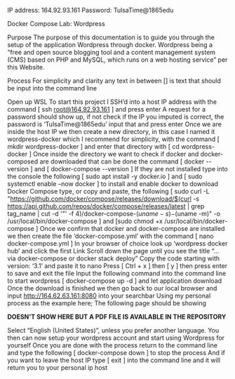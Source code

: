 IP address: 164.92.93.161
Password: TulsaTime@1865edu

Docker Compose Lab: Wordpress

Purpose
	The purpose of this documentation is to guide you through the setup of the application Wordpress through docker. Wordpress being a “free and open source blogging tool and a content management system (CMS) based on PHP and MySQL, which runs on a web hosting service” per this Website. 

Process
For simplicity and clarity any text in between [] is text that should be input into the command line

Open up WSL
To start this project I SSH’d into a host IP address with the command [ ssh root@164.92.93.161 ] and press enter
A request for a password should show up, if not check if the IP you imputed is correct, the password is ‘TulsaTime@1865edu’ input that and press enter
Once we are inside the host IP we then create a new directory, in this case I named it wordpress-docker which I recommend for simplicity, with the command [ mkdir wordpress-docker ] and enter that directory with [ cd wordpress-docker ]
Once inside the directory we want to check if docker and docker-composed are downloaded that can be done the command [ docker -- version ] and [ docker-compose --version ] 
If they are not installed type into the console the following [ sudo apt install -y docker.io ] and [ sudo systemctl enable –now docker ] to install and enable docker to download Docker Compose type, or copy and paste, the following 
[ sudo curl -L "https://github.com/docker/compose/releases/download/$(curl -s https://api.github.com/repos/docker/compose/releases/latest | grep tag_name | cut -d '"' -f 4)/docker-compose-$(uname -s)-$(uname -m)" -o /usr/local/bin/docker-compose ] and [sudo chmod +x /usr/local/bin/docker-compose ]
Once we confirm that docker and docker-compose are installed we then create the file ‘docker-compose.yml’ with the command [ nano docker-compose.yml ] 
In your browser of choice look up ‘wordpress docker hub’ and click the first Link
Scroll down the page until you see the title “... via docker-compose⁠ or docker stack deploy⁠”
Copy the code starting with version: ‘3.1’ and paste it to nano
Press [ Ctrl + x ] then [ y ] then press enter to save and exit the file
Input the following command into the command line to start wordpress [ docker-compose up -d ] and let application download
Once the download is finished we then go back to our local browser and input http://164.62.63.161:8080 into your searchbar
Using my personal process as the example here; The following page should be showing

**DOESN'T SHOW HERE BUT A PDF FILE IS AVAILABLE IN THE REPOSITORY**

Select “English (United States)”, unless you prefer another language.
You then can now setup your wordpress account and start using Wordpress for yourself
Once you are done with the process return to the command line and type the following [ docker-compose down ] to stop the process
And if you want to leave the host IP type [ exit ] into the command line and it will return you to your personal ip host
